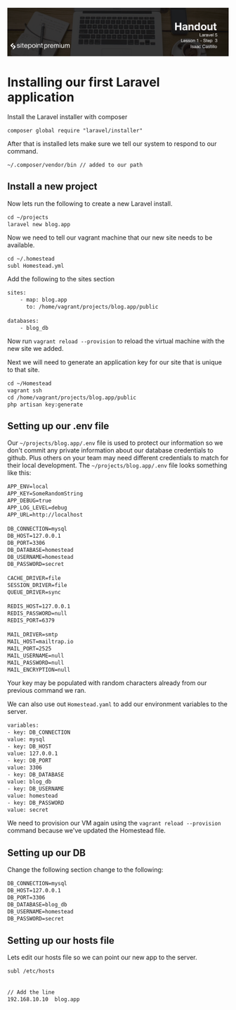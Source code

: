 ![](headings/1.3.png)

# Installing our first Laravel application

Install the Laravel installer with composer

```
composer global require "laravel/installer"
```

After that is installed lets make sure we tell our system to respond to our command.

```
~/.composer/vendor/bin // added to our path
```

## Install a new project

Now lets run the following to create a new Laravel install.

```
cd ~/projects
laravel new blog.app
```

Now we need to tell our vagrant machine that our new site needs to be available.

```
cd ~/.homestead
subl Homestead.yml
```
Add the following to the sites section

```
sites:
    - map: blog.app
      to: /home/vagrant/projects/blog.app/public

databases:
	- blog_db
```

Now run ```vagrant reload --provision``` to reload the virtual machine with the new site we added.

Next we will need to generate an application key for our site that is unique to that site.

```
cd ~/Homestead
vagrant ssh
cd /home/vagrant/projects/blog.app/public
php artisan key:generate
```

## Setting up our .env file

Our ```~/projects/blog.app/.env``` file is used to protect our information so we don't commit any private information about our database credentials to github. Plus others on your team may need different credentials to match for their local development. The ```~/projects/blog.app/.env``` file looks something like this:

```
APP_ENV=local
APP_KEY=SomeRandomString
APP_DEBUG=true
APP_LOG_LEVEL=debug
APP_URL=http://localhost

DB_CONNECTION=mysql
DB_HOST=127.0.0.1
DB_PORT=3306
DB_DATABASE=homestead
DB_USERNAME=homestead
DB_PASSWORD=secret

CACHE_DRIVER=file
SESSION_DRIVER=file
QUEUE_DRIVER=sync

REDIS_HOST=127.0.0.1
REDIS_PASSWORD=null
REDIS_PORT=6379

MAIL_DRIVER=smtp
MAIL_HOST=mailtrap.io
MAIL_PORT=2525
MAIL_USERNAME=null
MAIL_PASSWORD=null
MAIL_ENCRYPTION=null
```
Your key may be populated with random characters already from our previous command we ran.

We can also use out `Homestead.yaml` to add our environment variables to the server.

```
variables:
- key: DB_CONNECTION
value: mysql
- key: DB_HOST
value: 127.0.0.1
- key: DB_PORT
value: 3306
- key: DB_DATABASE
value: blog_db
- key: DB_USERNAME
value: homestead
- key: DB_PASSWORD
value: secret
```

We need to provision our VM again using the `vagrant reload --provision` command because we've updated the Homestead file.

## Setting up our DB

Change the following section change to the following:

```
DB_CONNECTION=mysql
DB_HOST=127.0.0.1
DB_PORT=3306
DB_DATABASE=blog_db
DB_USERNAME=homestead
DB_PASSWORD=secret
```

## Setting up our hosts file

Lets edit our hosts file so we can point our new app to the server.

```
subl /etc/hosts


// Add the line
192.168.10.10  blog.app
```
